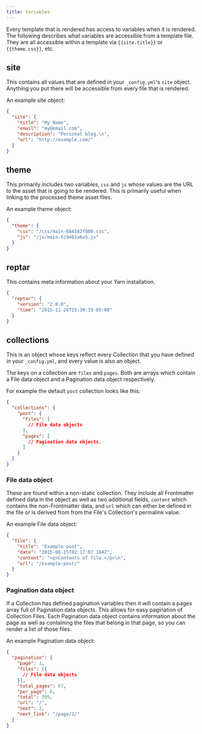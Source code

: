 ```yaml
---
title: Variables
---
```


Every template that is rendered has access to variables when it is rendered. The following describes what variables are accessible from a template file. They are all accessible within a template via `{{site.title}}` or `{{theme.css}}`, etc.

## site

This contains all values that are defined in your `_config.yml`'s  `site` object. Anything you put there will be accessible from every file that is rendered.

An example site object:

```json
{
  "site": {
    "title": "My Name",
    "email": "my@email.com",
    "description": "Personal blog.\n",
    "url": "http://example.com/"
  }
}
```

## theme

This primarily includes two variables, `css` and `js` whose values are the URL to the asset that is going to be rendered. This is primarily useful when linking to the processed theme asset files.

An example theme object:

```json
{
  "theme": {
    "css": "/css/main-684582f800.css",
    "js": "/js/main-fc9402a8a5.js"
  }
}
```

## reptar

This contains meta information about your Yarn installation.

```json
{
  "reptar": {
    "version": "2.0.0",
    "time": "2015-11-28T15:30:33-05:00"
  }
}
```

## collections

This is an object whose keys reflect every Collection that you have defined in your `_config.yml`, and every value is also an object.

The keys on a collection are `files` and `pages`. Both are arrays which contain a File data object and a Pagination data object respectively.

For example the default `post` collection looks like this:

```json
{
  "collections": {
    "post": {
      "files": [
        // File data objects
      ],
      "pages": [
        // Pagination data objects.
      ]
    }
  }
}
```

### File data object

These are found within a non-static collection. They include all Frontmatter defined data in the object as well as two additional fields, `content` which contains the non-Frontmatter data, and `url` which can either be defined in the file or is derived from from the File's Collection's permalink value.

An example File data object:

```json
{
  "file": {
    "title": "Example post",
    "date": "2015-08-15T02:17:07.184Z",
    "content": "<p>Contents of file.</p>\n",
    "url": "/example-post/"
  }
}
```

### Pagination data object

If a Collection has defined pagination variables then it will contain a pages array full of Pagination data objects. This allows for easy pagination of Collection Files. Each Pagination data object contains information about the page as well as containing the files that belong in that page, so you can render a list of those files.

An example Pagination data object:

```json
{
  "pagination": {
    "page": 1,
    "files": [{
      // File data objects
    }],
    "total_pages": 67,
    "per_page": 6,
    "total": 399,
    "url": "/",
    "next": 2,
    "next_link": "/page/2/"
  }
}
```
